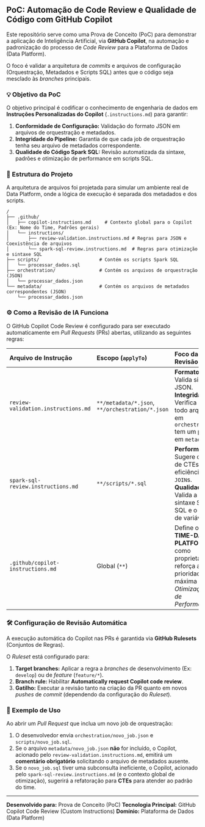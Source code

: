 ## **PoC: Automação de Code Review e Qualidade de Código com GitHub Copilot**

Este repositório serve como uma Prova de Conceito (PoC) para demonstrar a aplicação de Inteligência Artificial, via **GitHub Copilot**, na automação e padronização do processo de *Code Review* para a Plataforma de Dados (Data Platform).

O foco é validar a arquitetura de *commits* e arquivos de configuração (Orquestração, Metadados e Scripts SQL) antes que o código seja mesclado às *branches* principais.

### 💡 Objetivo da PoC

O objetivo principal é codificar o conhecimento de engenharia de dados em **Instruções Personalizadas do Copilot** (`.instructions.md`) para garantir:

1.  **Conformidade de Configuração:** Validação do formato JSON em arquivos de orquestração e metadados.
2.  **Integridade do Pipeline:** Garantia de que cada job de orquestração tenha seu arquivo de metadados correspondente.
3.  **Qualidade do Código Spark SQL:** Revisão automatizada da sintaxe, padrões e otimização de performance em scripts SQL.

### 📁 Estrutura do Projeto

A arquitetura de arquivos foi projetada para simular um ambiente real de Data Platform, onde a lógica de execução é separada dos metadados e dos scripts.

```
/
├── .github/
│   ├── copilot-instructions.md     # Contexto global para o Copilot (Ex: Nome do Time, Padrões gerais)
│   └── instructions/
│       ├── review-validation.instructions.md # Regras para JSON e Coexistência de arquivos
│       └── spark-sql-review.instructions.md  # Regras para otimização e sintaxe SQL
├── scripts/                      # Contém os scripts Spark SQL
│   └── processar_dados.sql
├── orchestration/                # Contém os arquivos de orquestração (JSON)
│   └── processar_dados.json
└── metadata/                     # Contém os arquivos de metadados correspondentes (JSON)
    └── processar_dados.json
```

### ⚙️ Como a Revisão de IA Funciona

O GitHub Copilot Code Review é configurado para ser executado automaticamente em *Pull Requests* (PRs) abertas, utilizando as seguintes regras:

| Arquivo de Instrução | Escopo (`applyTo`) | Foco da Revisão |
| :--- | :--- | :--- |
| `review-validation.instructions.md` | `**/metadata/*.json`, `**/orchestration/*.json` | **Formato:** Valida sintaxe JSON. **Integridade:** Verifica se todo arquivo em `orchestration` tem um par em `metadata`. |
| `spark-sql-review.instructions.md` | `**/scripts/*.sql` | **Performance:** Sugere o uso de CTEs, eficiência de `JOIN`s. **Qualidade:** Valida a sintaxe Spark SQL e o uso de variáveis. |
| `.github/copilot-instructions.md` | Global (`**`) | Define o **TIME-DATA-PLATFORM** como proprietário e reforça a prioridade máxima em *Otimização de Performance*. |

### 🛠️ Configuração de Revisão Automática

A execução automática do Copilot nas PRs é garantida via **GitHub Rulesets** (Conjuntos de Regras).

O *Ruleset* está configurado para:

1.  **Target branches:** Aplicar a regra a *branches* de desenvolvimento (Ex: `develop`) ou de *feature* (`feature/*`).
2.  **Branch rule:** Habilitar **Automatically request Copilot code review**.
3.  **Gatilho:** Executar a revisão tanto na criação da PR quanto em novos *pushes* de *commit* (dependendo da configuração do *Ruleset*).

### 🚀 Exemplo de Uso

Ao abrir um *Pull Request* que inclua um novo job de orquestração:

1.  O desenvolvedor envia `orchestration/novo_job.json` e `scripts/novo_job.sql`.
2.  Se o arquivo `metadata/novo_job.json` **não** for incluído, o Copilot, acionado pelo `review-validation.instructions.md`, emitirá um **comentário obrigatório** solicitando o arquivo de metadados ausente.
3.  Se o `novo_job.sql` tiver uma subconsulta ineficiente, o Copilot, acionado pelo `spark-sql-review.instructions.md` (e o contexto global de otimização), sugerirá a refatoração para **CTEs** para atender ao padrão do time.

-----

**Desenvolvido para:** Prova de Conceito (PoC)
**Tecnologia Principal:** GitHub Copilot Code Review (Custom Instructions)
**Domínio:** Plataforma de Dados (Data Platform)